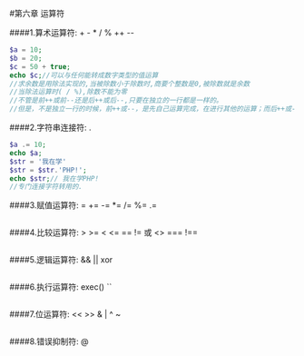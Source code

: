 #第六章 运算符    

####1.算术运算符: + - * / % ++ --
```php
$a = 10;
$b = 20;
$c = 50 + true;
echo $c;//可以与任何能转成数字类型的值运算
//求余数是用除法实现的,当被除数小于除数时,商要个整数是0,被除数就是余数
//当除法运算时( / %),除数不能为零
//不管是前++或前--还是后++或后--,只要在独立的一行都是一样的。
//但是，不是独立一行的时候，前++或--，是先自己运算完成，在进行其他的运算；而后++或--，就是等你公式先算完，再来加上这个值
```
####2.字符串连接符: .
```php
$a .= 10;
echo $a;
$str = '我在学'
$str = $str.'PHP!';
echo $str;// 我在学PHP!
//专门连接字符转用的.
```
####3.赋值运算符: = += -= *= /= %= .=
```php
```
####4.比较运算符: > >= < <= == != 或 <> === !==
```php
```     
####5.逻辑运算符: && || xor
```php
```
####6.执行运算符: exec() ``
```php
```
####7.位运算符: << >> & | ^ ~
```php
```
####8.错误抑制符: @ 
```php
```